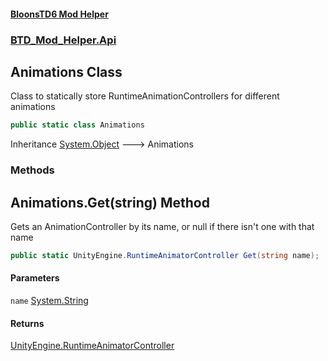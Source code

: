 #### [BloonsTD6 Mod Helper](README.md 'README')
### [BTD_Mod_Helper.Api](README.md#BTD_Mod_Helper.Api 'BTD_Mod_Helper.Api')

## Animations Class

Class to statically store RuntimeAnimationControllers for different animations

```csharp
public static class Animations
```

Inheritance [System.Object](https://docs.microsoft.com/en-us/dotnet/api/System.Object 'System.Object') &#129106; Animations
### Methods

<a name='BTD_Mod_Helper.Api.Animations.Get(string)'></a>

## Animations.Get(string) Method

Gets an AnimationController by its name, or null if there isn't one with that name

```csharp
public static UnityEngine.RuntimeAnimatorController Get(string name);
```
#### Parameters

<a name='BTD_Mod_Helper.Api.Animations.Get(string).name'></a>

`name` [System.String](https://docs.microsoft.com/en-us/dotnet/api/System.String 'System.String')

#### Returns
[UnityEngine.RuntimeAnimatorController](https://docs.microsoft.com/en-us/dotnet/api/UnityEngine.RuntimeAnimatorController 'UnityEngine.RuntimeAnimatorController')